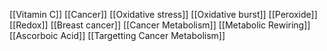 [[Vitamin C]]
[[Cancer]]
[[Oxidative stress]]
[[Oxidative burst]]
[[Peroxide]]
[[Redox]]
[[Breast cancer]]
[[Cancer Metabolism]]
[[Metabolic Rewiring]]
[[Ascorboic Acid]]
[[Targetting Cancer Metabolism]]
